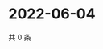 # 2022-06-04

共 0 条

<!-- BEGIN WEIBO -->
<!-- 最后更新时间 Sat Jun 04 2022 20:19:48 GMT+0800 (China Standard Time) -->

<!-- END WEIBO -->
